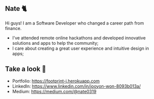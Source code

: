 ## Nate 🐈
Hi guys! I am a Software Developer who changed a career path from finance.
- I've attended remote online hackathons and developed innovative solutions and apps to help the community;
- I care about creating a great user experience and intuitive design in apps;

## Take a look 👀
- Portfolio: https://footprint-j.herokuapp.com
- LinkedIn: https://www.linkedin.com/in/jooyon-won-8093b013a/
- Medium: https://medium.com/@nate0319
